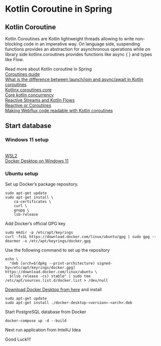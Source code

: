 # Kotlin Coroutine in Spring

## Kotlin Coroutine

Kotlin Coroutines are Kotlin lightweight threads allowing to write non-blocking code in an imperative way. On language
side, suspending functions provides an abstraction for asynchronous operations while on library side kotlinx.coroutines
provides functions like async { } and types like Flow.

Read more about Kotlin coroutine in Spring
\
[Coroutines guide](https://kotlinlang.org/docs/coroutines-guide.html)
\
[What is the difference between launch/join and async/await in Kotlin coroutines](https://stackoverflow.com/questions/46226518/what-is-the-difference-between-launch-join-and-async-await-in-kotlin-coroutines)
\
[Kotlinx coroutines core](https://github.com/Kotlin/kotlinx.coroutines/tree/master/kotlinx-coroutines-core)
\
[Core kotlin concurrency](https://github.com/turuuboldoo/core-kotlin-modules/tree/main/core-kotlin-concurrency)
\
[Reactive Streams and Kotlin Flows](https://elizarov.medium.com/reactive-streams-and-kotlin-flows-bfd12772cda4)
\
[Reactive or Coroutines](https://medium.com/digitalfrontiers/reactive-or-coroutines-between-a-rock-and-a-hard-place-6a41a151195a)
\
[Making Webflux code readable with Kotlin coroutines](https://blog.allegro.tech/2020/02/webflux-and-coroutines.html)

## Start database

### Windows 11 setup

\
[WSL2](https://docs.microsoft.com/en-us/windows/wsl/install)
\
[Docker Desktop on Windows 11](https://docs.docker.com/desktop/install/windows-install/)

### Ubuntu setup

Set up Docker’s package repository.

```
sudo apt-get update
sudo apt-get install \
    ca-certificates \
    curl \
    gnupg \
    lsb-release
```

Add Docker’s official GPG key

```
sudo mkdir -p /etc/apt/keyrings
curl -fsSL https://download.docker.com/linux/ubuntu/gpg | sudo gpg --dearmor -o /etc/apt/keyrings/docker.gpg
```

Use the following command to set up the repository

```
echo \
  "deb [arch=$(dpkg --print-architecture) signed-by=/etc/apt/keyrings/docker.gpg] https://download.docker.com/linux/ubuntu \
  $(lsb_release -cs) stable" | sudo tee /etc/apt/sources.list.d/docker.list > /dev/null
```

[Download Docker Desktop from here](https://docs.docker.com/desktop/install/linux-install/) and install

```
sudo apt-get update
sudo apt-get install ./docker-desktop-<version>-<arch>.deb
```

Start PostgreSQL database from Docker

```
docker-compose up -d --build
```

Next run application from IntelliJ Idea

Good Luck!!!

